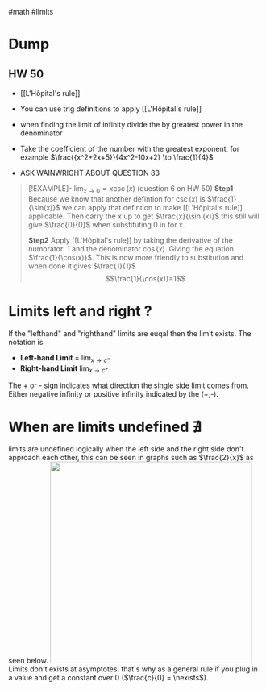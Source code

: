 
#math #limits

# Dump

## HW 50
- [[L'Hôpital's rule]]
- You can use trig definitions to apply [[L'Hôpital's rule]]
- when finding the limit of infinity divide the by greatest power in the denominator



- Take the coefficient of the number with the greatest exponent, for example $\frac{{x^2+2x+5}}{4x^2-10x+2} \to \frac{1}{4}$ 
-  ASK WAINWRIGHT ABOUT QUESTION 83

> [!EXAMPLE]- $\displaystyle \lim_{ x \to 0 } = x\csc(x)$ (question 6 on HW 50)
> **Step1** 
> Because we know that another defintion for $\csc(x)$ is $\frac{1}{\sin(x)}$ we can apply that defintion to make [[L'Hôpital's rule]] applicable. Then carry the x up to get $\frac{x}{\sin (x)}$ this still will give $\frac{0}{0}$ when substituting 0 in for x.
> 
> **Step2** 
> Apply [[L'Hôpital's rule]] by taking the derivative of the numorator: $1$ and the denominator $\cos(x)$. Giving the equation $\frac{1}{\cos(x)}$. This is now more friendly to substitution and when done it gives $\frac{1}{1}$ $$\frac{1}{\cos(x)}=1$$ 


# Limits left and right ?
If the "lefthand" and "righthand" limits are euqal then the limit exists. The notation is 

- **Left-hand Limit** = $\displaystyle \lim_{ x \to c^ {-} }$
- **Right-hand Limit**  $\displaystyle \lim_{ x \to c^+ }$

The + or - sign indicates what direction the single side limit comes from. Either negative infinity or positive infinity indicated by the (+,-).

# When are limits undefined $\nexists$
limits are undefined logically when the left side and the right side don't approach each other, this can be seen in graphs such as $\frac{2}{x}$ as seen below.
<img src = "https://i.imgur.com/bUEAxjS.png" width =400>
 Limits don't exists at asymptotes,  that's why as a general rule if you plug in a value and get a constant over 0 ($\frac{c}{0} = \nexists$). 

 


